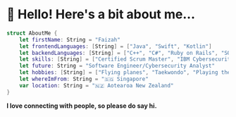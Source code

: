 <h1>👋 Hello! Here's a bit about me...</h1>

```swift
struct AboutMe {
    let firstName: String = "Faizah"
    let frontendLanguages: [String] = ["Java", "Swift", "Kotlin"]
    let backendLanguages: [String] = ["C++", "C#", "Ruby on Rails", "SQL", "SQLite", "PHP"]
    let skills: [String] = ["Certified Scrum Master", "IBM Cybersecurity Analyst"]
    let future: String = "Software Engineer/Cybersecurity Analyst"
    let hobbies: [String] = ["Flying planes", "Taekwondo", "Playing the piano"]
    let whereImFrom: String = "🇸🇬 Singapore"
    var location: String = "🇳🇿 Aotearoa New Zealand"
}

```
<b>I love connecting with people, so please do say hi.</b>


